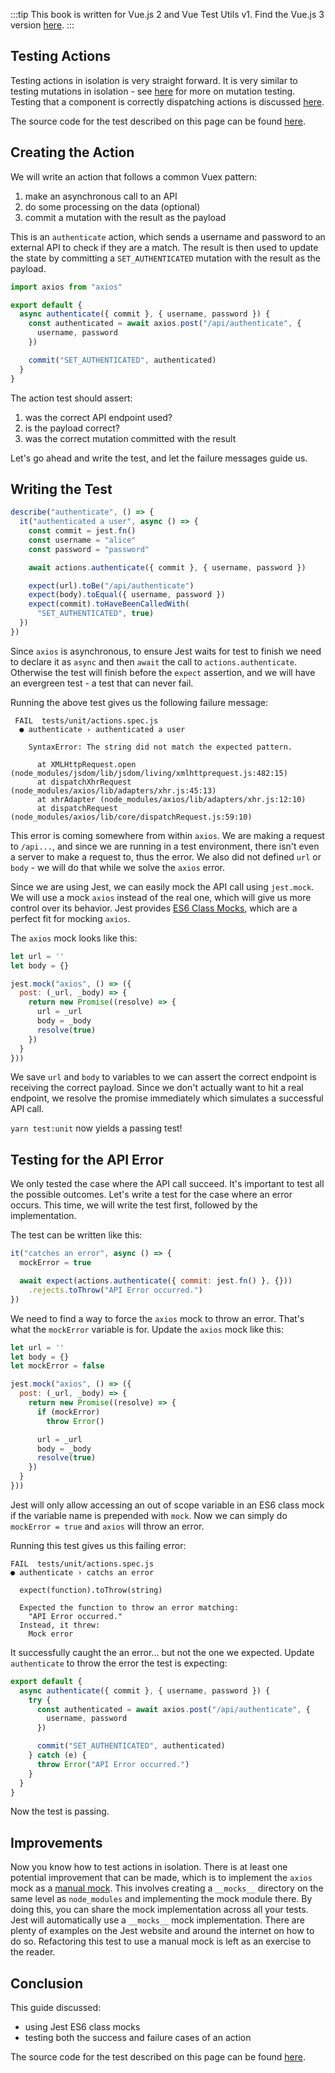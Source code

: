 :::tip This book is written for Vue.js 2 and Vue Test Utils v1.
Find the Vue.js 3 version [here](/v3/).
:::

## Testing Actions

Testing actions in isolation is very straight forward. It is very similar to testing mutations in isolation - see [here](https://lmiller1990.github.io/vue-testing-handbook/vuex-mutations.html) for more on mutation testing. Testing that a component is correctly dispatching actions is discussed [here](https://lmiller1990.github.io/vue-testing-handbook/vuex-in-components-mutations-and-actions.html).

The source code for the test described on this page can be found [here](https://github.com/lmiller1990/vue-testing-handbook/tree/master/demo-app/tests/unit/actions.spec.js).

## Creating the Action

We will write an action that follows a common Vuex pattern:

1. make an asynchronous call to an API
2. do some processing on the data (optional)
3. commit a mutation with the result as the payload

This is an `authenticate` action, which sends a username and password to an external API to check if they are a match. The result is then used to update the state by committing a `SET_AUTHENTICATED` mutation with the result as the payload.

```js
import axios from "axios"

export default {
  async authenticate({ commit }, { username, password }) {
    const authenticated = await axios.post("/api/authenticate", {
      username, password
    })

    commit("SET_AUTHENTICATED", authenticated)
  }
}
```

The action test should assert:

1. was the correct API endpoint used?
2. is the payload correct?
3. was the correct mutation committed with the result

Let's go ahead and write the test, and let the failure messages guide us.

## Writing the Test

```js
describe("authenticate", () => {
  it("authenticated a user", async () => {
    const commit = jest.fn()
    const username = "alice"
    const password = "password"

    await actions.authenticate({ commit }, { username, password })

    expect(url).toBe("/api/authenticate")
    expect(body).toEqual({ username, password })
    expect(commit).toHaveBeenCalledWith(
      "SET_AUTHENTICATED", true)
  })
})
```

Since `axios` is asynchronous, to ensure Jest waits for test to finish we need to declare it as `async` and then `await` the call to `actions.authenticate`. Otherwise the test will finish before the `expect` assertion, and we will have an evergreen test - a test that can never fail.

Running the above test gives us the following failure message:

```
 FAIL  tests/unit/actions.spec.js
  ● authenticate › authenticated a user

    SyntaxError: The string did not match the expected pattern.

      at XMLHttpRequest.open (node_modules/jsdom/lib/jsdom/living/xmlhttprequest.js:482:15)
      at dispatchXhrRequest (node_modules/axios/lib/adapters/xhr.js:45:13)
      at xhrAdapter (node_modules/axios/lib/adapters/xhr.js:12:10)
      at dispatchRequest (node_modules/axios/lib/core/dispatchRequest.js:59:10)
```

This error is coming somewhere from within `axios`. We are making a request to `/api...`, and since we are running in a test environment, there isn't even a server to make a request to, thus the error. We also did not defined `url` or `body` - we will do that while we solve the `axios` error.

Since we are using Jest, we can easily mock the API call using `jest.mock`. We will use a mock `axios` instead of the real one, which will give us more control over its behavior. Jest provides [ES6 Class Mocks](https://jestjs.io/docs/en/es6-class-mocks), which are a perfect fit for mocking `axios`.

The `axios` mock looks like this:

```js
let url = ''
let body = {}

jest.mock("axios", () => ({
  post: (_url, _body) => { 
    return new Promise((resolve) => {
      url = _url
      body = _body
      resolve(true)
    })
  }
}))
```

We save `url` and `body` to variables to we can assert the correct endpoint is receiving the correct payload. Since we don't actually want to hit a real endpoint, we resolve the promise immediately which simulates a successful API call.

`yarn test:unit` now yields a passing test!

## Testing for the API Error

We only tested the case where the API call succeed. It's important to test all the possible outcomes. Let's write a test for the case where an error occurs. This time, we will write the test first, followed by the implementation.

The test can be written like this:

```js
it("catches an error", async () => {
  mockError = true

  await expect(actions.authenticate({ commit: jest.fn() }, {}))
    .rejects.toThrow("API Error occurred.")
})
```

We need to find a way to force the `axios` mock to throw an error. That's what the `mockError` variable is for. Update the `axios` mock like this:

```js
let url = ''
let body = {}
let mockError = false

jest.mock("axios", () => ({
  post: (_url, _body) => { 
    return new Promise((resolve) => {
      if (mockError) 
        throw Error()

      url = _url
      body = _body
      resolve(true)
    })
  }
}))
```

Jest will only allow accessing an out of scope variable in an ES6 class mock if the variable name is prepended with `mock`. Now we can simply do `mockError = true` and `axios` will throw an error.

Running this test gives us this failing error:

```
FAIL  tests/unit/actions.spec.js
● authenticate › catchs an error

  expect(function).toThrow(string)

  Expected the function to throw an error matching:
    "API Error occurred."
  Instead, it threw:
    Mock error
```

It successfully caught the an error... but not the one we expected. Update `authenticate` to throw the error the test is expecting:

```js
export default {
  async authenticate({ commit }, { username, password }) {
    try {
      const authenticated = await axios.post("/api/authenticate", {
        username, password
      })

      commit("SET_AUTHENTICATED", authenticated)
    } catch (e) {
      throw Error("API Error occurred.")
    }
  }
}
```

Now the test is passing.

## Improvements

Now you know how to test actions in isolation. There is at least one potential improvement that can be made, which is to implement the `axios` mock as a [manual mock](https://jestjs.io/docs/en/manual-mocks). This involves creating a `__mocks__` directory on the same level as `node_modules` and implementing the mock module there. By doing this, you can share the mock implementation across all your tests. Jest will automatically use a `__mocks__` mock implementation. There are plenty of examples on the Jest website and around the internet on how to do so. Refactoring this test to use a manual mock is left as an exercise to the reader.

## Conclusion

This guide discussed:

- using Jest ES6 class mocks
- testing both the success and failure cases of an action

The source code for the test described on this page can be found [here](https://github.com/lmiller1990/vue-testing-handbook/tree/master/demo-app/tests/unit/actions.spec.js).
